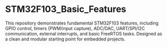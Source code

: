 # STM32F103_Basic_Features
This repository demonstrates fundamental STM32F103 features, including GPIO control, timers (PWM/input capture), ADC/DAC, UART/SPI/I2C communication, external interrupts, and basic FreeRTOS tasks. Designed as a clean and modular starting point for embedded projects.
